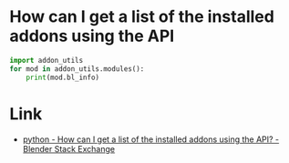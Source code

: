 # How can I get a list of the installed addons using the API

```py
import addon_utils
for mod in addon_utils.modules():
    print(mod.bl_info)

```
# Link

- [python - How can I get a list of the installed addons using the API? - Blender Stack Exchange](http://blender.stackexchange.com/questions/2797/how-can-i-get-a-list-of-the-installed-addons-using-the-api)

